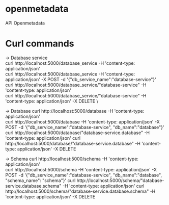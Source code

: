 # openmetadata
API Openmetadata 

# Curl commands   
-> Database service \
curl http://localhost:5000/database\_service -H 'content-type: application/json' \
curl http://localhost:5000/database\_service -H 'content-type: application/json' -X POST -d '{"db\_service\_name":"database-service"}'\
curl http://localhost:5000/database\_service/"database-service" -H 'content-type: application/json' \
curl http://localhost:5000/database\_service/"database-service" -H 'content-type: application/json' -X DELETE \
  
-> Database 
  curl http://localhost:5000/database -H 'content-type: application/json'  
  curl http://localhost:5000/database -H 'content-type: application/json' -X POST -d '{"db_service_name":"database-service", "db_name":"database"}'
  curl http://localhost:5000/database/"database-service.database" -H 'content-type: application/json'
  curl http://localhost:5000/database/"database-service.database" -H 'content-type: application/json' -X DELETE

-> Schema 
  curl http://localhost:5000/schema -H 'content-type: application/json'  
  curl http://localhost:5000/schema -H 'content-type: application/json' -X POST -d '{"db_service_name":"database-service", "db_name":"database", "schema_name": "schema"}'
  curl http://localhost:5000/schema/"database-service.database.schema" -H 'content-type: application/json'
  curl http://localhost:5000/schema/"database-service.database.schema" -H 'content-type: application/json' -X DELETE

